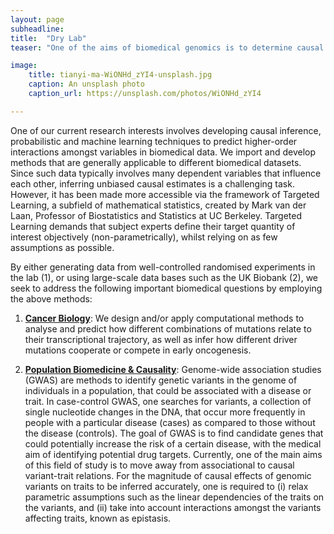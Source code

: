 ```yaml
---
layout: page
subheadline:
title:  "Dry Lab"
teaser: "One of the aims of biomedical genomics is to determine causal molecular interactions underlying biological processes. These interactions can be highly complex, involving many dependent variables constituting a given biological system of interest. Quantifying interactions, beyond extracting their magnitude, and moving towards obtaining information on their directionality (causality) requires well-designed experiments and/or large-scale individual-level biomedical data."

image:
    title: tianyi-ma-WiONHd_zYI4-unsplash.jpg
    caption: An unsplash photo
    caption_url: https://unsplash.com/photos/WiONHd_zYI4

---
```

One of our current research interests involves developing causal inference, probabilistic and machine learning techniques to predict higher-order interactions amongst variables in biomedical data. We import and develop methods that are generally applicable to different biomedical datasets. Since such data typically involves many dependent variables that influence each other, inferring unbiased causal estimates is a challenging task. However, it has been made more accessible via the framework of Targeted Learning, a subfield of mathematical statistics, created by Mark van der Laan, Professor of Biostatistics and Statistics at UC Berkeley. Targeted Learning demands that subject experts define their target quantity of interest objectively (non-parametrically), whilst relying on as few assumptions as possible.

By either generating data from well-controlled randomised experiments in the lab (1), or using large-scale data bases such as the UK Biobank (2), we seek to address the following important biomedical questions by employing the above methods:

1. <strong><u>Cancer Biology</u></strong>:  We design and/or apply computational methods to analyse and predict how different combinations of mutations relate to their transcriptional trajectory, as well as infer how different driver mutations cooperate or compete in early oncogenesis.

2. <strong><u>Population Biomedicine & Causality</u></strong>: Genome-wide association studies (GWAS) are methods to identify genetic variants in the genome of individuals in a population, that could be associated with a disease or trait. In case-control GWAS, one searches for variants, a collection of single nucleotide changes in the DNA, that occur more frequently in people with a particular disease (cases) as compared to those without the disease (controls). The goal of GWAS is to find candidate genes that could potentially increase the risk of a certain disease, with the medical aim of identifying potential drug targets. Currently, one of the main aims of this field of study is to move away from associational to causal variant-trait relations. For the magnitude of causal effects of genomic variants on traits to be inferred accurately, one is required to (i) relax parametric assumptions such as the linear dependencies of the traits on the variants, and (ii) take into account interactions amongst the variants affecting traits, known as epistasis.
